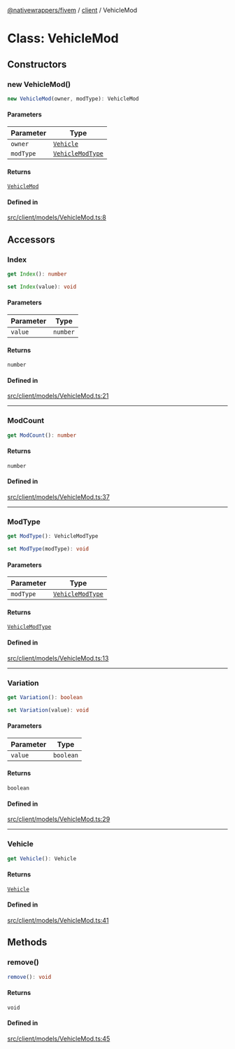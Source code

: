 [@nativewrappers/fivem](../../README.md) / [client](../README.md) / VehicleMod

# Class: VehicleMod

## Constructors

### new VehicleMod()

```ts
new VehicleMod(owner, modType): VehicleMod
```

#### Parameters

| Parameter | Type |
| ------ | ------ |
| `owner` | [`Vehicle`](Vehicle.md) |
| `modType` | [`VehicleModType`](../enumerations/VehicleModType.md) |

#### Returns

[`VehicleMod`](VehicleMod.md)

#### Defined in

[src/client/models/VehicleMod.ts:8](https://github.com/nativewrappers/fivem/blob/34b8061c177c9481c4691efcaef7602a414ca976/src/client/models/VehicleMod.ts#L8)

## Accessors

### Index

```ts
get Index(): number
```

```ts
set Index(value): void
```

#### Parameters

| Parameter | Type |
| ------ | ------ |
| `value` | `number` |

#### Returns

`number`

#### Defined in

[src/client/models/VehicleMod.ts:21](https://github.com/nativewrappers/fivem/blob/34b8061c177c9481c4691efcaef7602a414ca976/src/client/models/VehicleMod.ts#L21)

***

### ModCount

```ts
get ModCount(): number
```

#### Returns

`number`

#### Defined in

[src/client/models/VehicleMod.ts:37](https://github.com/nativewrappers/fivem/blob/34b8061c177c9481c4691efcaef7602a414ca976/src/client/models/VehicleMod.ts#L37)

***

### ModType

```ts
get ModType(): VehicleModType
```

```ts
set ModType(modType): void
```

#### Parameters

| Parameter | Type |
| ------ | ------ |
| `modType` | [`VehicleModType`](../enumerations/VehicleModType.md) |

#### Returns

[`VehicleModType`](../enumerations/VehicleModType.md)

#### Defined in

[src/client/models/VehicleMod.ts:13](https://github.com/nativewrappers/fivem/blob/34b8061c177c9481c4691efcaef7602a414ca976/src/client/models/VehicleMod.ts#L13)

***

### Variation

```ts
get Variation(): boolean
```

```ts
set Variation(value): void
```

#### Parameters

| Parameter | Type |
| ------ | ------ |
| `value` | `boolean` |

#### Returns

`boolean`

#### Defined in

[src/client/models/VehicleMod.ts:29](https://github.com/nativewrappers/fivem/blob/34b8061c177c9481c4691efcaef7602a414ca976/src/client/models/VehicleMod.ts#L29)

***

### Vehicle

```ts
get Vehicle(): Vehicle
```

#### Returns

[`Vehicle`](Vehicle.md)

#### Defined in

[src/client/models/VehicleMod.ts:41](https://github.com/nativewrappers/fivem/blob/34b8061c177c9481c4691efcaef7602a414ca976/src/client/models/VehicleMod.ts#L41)

## Methods

### remove()

```ts
remove(): void
```

#### Returns

`void`

#### Defined in

[src/client/models/VehicleMod.ts:45](https://github.com/nativewrappers/fivem/blob/34b8061c177c9481c4691efcaef7602a414ca976/src/client/models/VehicleMod.ts#L45)
